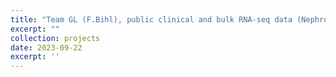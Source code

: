 ```yaml
---
title: "Team GL (F.Bihl), public clinical and bulk RNA-seq data (Nephropathies)"
excerpt: ""
collection: projects
date: 2023-09-22
excerpt: ''
---
```

